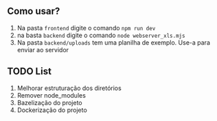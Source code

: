 ## Como usar?
1. Na pasta `frontend` digite o comando `npm run dev`
2. na basta `backend` digite o comando `node webserver_xls.mjs`
3. Na pasta `backend/uploads` tem uma planilha de exemplo. Use-a para enviar ao servidor

## TODO List
1. Melhorar estruturação dos diretórios
2. Remover node_modules
3. Bazelização do projeto
4. Dockerização do projeto
